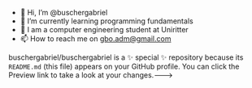 - 👋 Hi, I’m @buschergabriel
- 🌱 I’m currently learning programming fundamentals
- 📝 I am a computer engineering student at Uniritter 
- 📫 How to reach me on gbo.adm@gmail.com

buschergabriel/buschergabriel is a ✨ special ✨ repository because its `README.md` (this file) appears on your GitHub profile.
You can click the Preview link to take a look at your changes.--->
